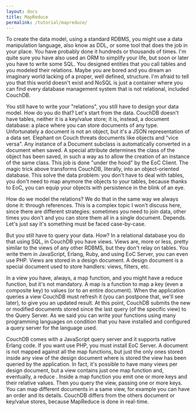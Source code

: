 ```yaml
---
layout: docs
title: MapReduce
permalink: /tutorial/mapreduce/
---
```


To create the data model, using a standard RDBMS, you might use a data manipulation language, also know as DDL, or some 
tool that does the job in your place. You have probably done it hundreds or thousands of times.
I'm quite sure you have also used an ORM to simplify your life, but soon or later you 
have to write some SQL. You designed entities that you call tables and you modeled their relations. Maybe you are bored 
and you dream an imaginary world lacking of a proper, well defined, structure. I'm afraid to tell you that this world 
doesn't exist and NoSQL is just a container where you can find every database management system that is not relational, 
included CouchDB.

You still have to write your "relations", you still have to design your data model. How do you do that?
Let's start from the data. CouchDB doesn't have tables, neither it is a key/value store; it is, instead, a document 
database: a place where you can store documents of any type. Unfortunately a document is not an object, but it's a JSON 
representation of a data set. Elephant on Couch threats documents like objects and "vice versa". Any instance of a 
Document subclass is automatically converted in a document when saved. A special attribute determines the class of the 
object has been saved, in such a way as to allow the creation of an instance of the same class. This job is done  "under 
the hood" by the EoC Client. The magic trick above transforms CouchDB, literally, into an object-oriented database.
This solve the data problem: you don't have to deal with tables, you don't need to map anymore the objects to your 
tables, because thanks to EoC, you can equip your objects with persistence in the blink of an eye.

How do we model the relations? We do that in the same way we always done it: through references. This is a complex topic 
I won't discuss here, since there are different strategies: sometimes you need to join data, other times you don't and 
you can store them all in a single document. Depends. Let's just say it's something must be faced case-by-case.

But you still have to query your data. How? In a relational database you do that using SQL, in CouchDB you have views.
Views are, more or less, pretty similar to the views of any other RDBMS, but they don't relay on tables. You write them 
in JavaScript, Erlang, Ruby, and using EoC Server, you can even use PHP. Views are stored in a design document. A design 
document is a special document used to store handlers: views, filters, etc.

In a view you have, always, a map function, and you might have a reduce function, but it's not mandatory. A map is a 
function to map a key (even a composite key) to values (or to an entire document). When the application queries a view 
CouchDB must refresh it (you can postpone that, we'll see later), to give you an updated result.
At this point, CouchDB submits the new or modified documents stored since the last query (of the specific view) to the 
Query Server. As we said you can write your functions using many programming languages on condition that you have 
installed and configured a query server for the language used.

CouchDB comes with a JavaScript query server and it supports native Erlang code. If you want use PHP, you must install
EoC Server.
A document is not mapped against all the map functions, but just the only ones stored inside any view of the design 
document where is stored the view has been queried by the application. In fact, it's possible to have many views per 
design document, but a view contains just one map function and, eventually, a reduce . Inside a map function you emit 
one or more keys and their relative values. Then you query the view, passing one or more keys. You can map different 
documents in a same view, for example you can have an order and its details.
CouchDB differs from the others document or key/value stores, because MapReduce is done in real-time. 

